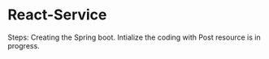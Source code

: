 # React-Service

Steps: 
Creating the Spring boot.
Intialize the coding with Post resource is in progress.
